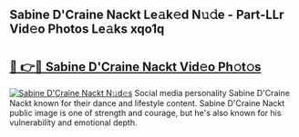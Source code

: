 ## Sabine D'Craine Nackt Le𝚊k𝚎d N𝚞𝚍e - Part-LLr Vid𝚎o Photos Le𝚊ks xqo1q

# <h2><a href="http://fb0za8.evod.top/?m=Sabine+D%27Craine+Nackt">🔗 👉🔴 Sabine D'Craine Nackt Vid𝚎o Ph𝚘t𝚘s</a></h2>

[![Sabine D'Craine Nackt N𝚞d𝚎s](https://i.imgur.com/8V9OHl7.gif)](http://fb0za8.evod.top/?m=Sabine+D%27Craine+Nackt)
Social media personality Sabine D'Craine Nackt known for their dance and lifestyle content. Sabine D'Craine Nackt public image is one of strength and courage, but he's also known for his vulnerability and emotional depth. 

